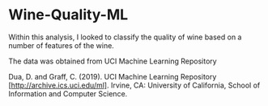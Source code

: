 # Wine-Quality-ML

Within this analysis, I looked to classify the quality of wine based on a number of features of the wine.

The data was obtained from UCI Machine Learning Repository

Dua, D. and Graff, C. (2019). UCI Machine Learning Repository [http://archive.ics.uci.edu/ml]. Irvine, CA: University of California, School of Information and Computer Science. 
